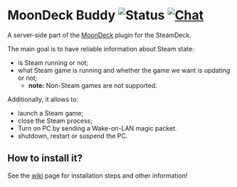 # MoonDeck Buddy ![Status](https://github.com/FrogTheFrog/moondeck-buddy/actions/workflows/publish.yaml/badge.svg) [![Chat](https://img.shields.io/badge/chat-on%20discord-7289da.svg)](https://discord.com/invite/U88fbeHyzt)

A server-side part of the [MoonDeck](https://github.com/FrogTheFrog/moondeck) plugin for the SteamDeck.

The main goal is to have reliable information about Steam state:
 * is Steam running or not;
 * what Steam game is running and whether the game we want is updating or not;
   * **note:** Non-Steam games are not supported.

Additionally, it allows to:
 * launch a Steam game;
 * close the Steam process;
 * Turn on PC by sending a Wake-on-LAN magic packet.
 * shutdown, restart or suspend the PC.

## How to install it?

See the [wiki](https://github.com/FrogTheFrog/moondeck-buddy/wiki) page for installation steps and other information!
